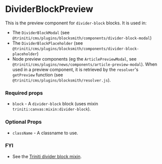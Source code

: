 # DividerBlockPreview

This is the preview component for `divider-block` blocks. It is used in:
+ The `DividerBlockModal` (see `@triniti/cms/plugins/blocksmith/components/divider-block-modal`)
+ The `DividerBlockPlaceholder` (see `@triniti/cms/plugins/blocksmith/components/divider-block-placeholder`)
+ Node preview components (eg the `ArticlePreviewModal`, see `@triniti/cms/plugins/news/components/article-preview-modal`). When used in a preview component, it is retrieved by the `resolver`'s `getPreview` function (see `@triniti/cms/plugins/blocksmith/resolver.js`).

### Required props
+ `block` - A `divider-block` block (uses mixin `triniti:canvas:mixin:divider-block`).

### Optional Props
+ `className` - A classname to use.

### FYI
+ See the [Triniti divider block mixin](https://github.com/triniti/schemas/tree/master/schemas/triniti/canvas/mixin/divider-block).
